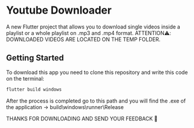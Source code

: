 # Youtube Downloader

A new Flutter project that allows you to download single videos inside a playlist or a whole playlist on .mp3 and .mp4 format.
ATTENTION⚠️: DOWNLOADED VIDEOS ARE LOCATED ON THE TEMP FOLDER.

## Getting Started

To download this app you need to clone this repository and write this code on the terminal:
```sh
flutter build windows
```
After the process is completed go to this path and you will find the .exe of the application -> build\windows\runner\Release

THANKS FOR DOWNLOADING AND SEND YOUR FEEDBACK 🩷


